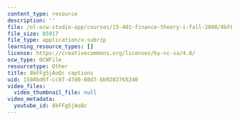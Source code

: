 ```yaml
---
content_type: resource
description: ''
file: /ol-ocw-studio-app/courses/15-401-finance-theory-i-fall-2008/8kFFg5jAoQc_captions.webvtt
file_size: 85917
file_type: application/x-subrip
learning_resource_types: []
license: https://creativecommons.org/licenses/by-nc-sa/4.0/
ocw_type: OCWFile
resourcetype: Other
title: 8kFFg5jAoQc captions
uid: 1580bd6f-cc97-47d0-80d7-bb9202765240
video_files:
  video_thumbnail_file: null
video_metadata:
  youtube_id: 8kFFg5jAoQc
---
```

